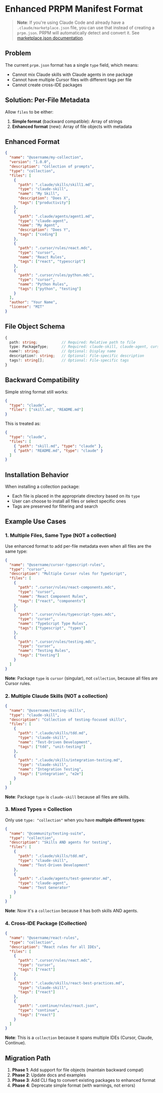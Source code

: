 # Enhanced PRPM Manifest Format

> **Note**: If you're using Claude Code and already have a `.claude/marketplace.json` file, you can use that instead of creating a `prpm.json`. PRPM will automatically detect and convert it. See [marketplace.json documentation](./marketplace-json.md).

## Problem

The current `prpm.json` format has a single `type` field, which means:
- Cannot mix Claude skills with Claude agents in one package
- Cannot have multiple Cursor files with different tags per file
- Cannot create cross-IDE packages

## Solution: Per-File Metadata

Allow `files` to be either:
1. **Simple format** (backward compatible): Array of strings
2. **Enhanced format** (new): Array of file objects with metadata

## Enhanced Format

```json
{
  "name": "@username/my-collection",
  "version": "1.0.0",
  "description": "Collection of prompts",
  "type": "collection",
  "files": [
    {
      "path": ".claude/skills/skill1.md",
      "type": "claude-skill",
      "name": "My Skill",
      "description": "Does X",
      "tags": ["productivity"]
    },
    {
      "path": ".claude/agents/agent1.md",
      "type": "claude-agent",
      "name": "My Agent",
      "description": "Does Y",
      "tags": ["coding"]
    },
    {
      "path": ".cursor/rules/react.mdc",
      "type": "cursor",
      "name": "React Rules",
      "tags": ["react", "typescript"]
    },
    {
      "path": ".cursor/rules/python.mdc",
      "type": "cursor",
      "name": "Python Rules",
      "tags": ["python", "testing"]
    }
  ],
  "author": "Your Name",
  "license": "MIT"
}
```

## File Object Schema

```typescript
{
  path: string;           // Required: Relative path to file
  type: PackageType;      // Required: claude-skill, claude-agent, cursor, etc.
  name?: string;          // Optional: Display name
  description?: string;   // Optional: File-specific description
  tags?: string[];        // Optional: File-specific tags
}
```

## Backward Compatibility

Simple string format still works:

```json
{
  "type": "claude",
  "files": ["skill.md", "README.md"]
}
```

This is treated as:
```json
{
  "type": "claude",
  "files": [
    { "path": "skill.md", "type": "claude" },
    { "path": "README.md", "type": "claude" }
  ]
}
```

## Installation Behavior

When installing a collection package:
- Each file is placed in the appropriate directory based on its `type`
- User can choose to install all files or select specific ones
- Tags are preserved for filtering and search

## Example Use Cases

### 1. Multiple Files, Same Type (NOT a collection)
Use enhanced format to add per-file metadata even when all files are the same type:

```json
{
  "name": "@username/cursor-typescript-rules",
  "type": "cursor",
  "description": "Multiple Cursor rules for TypeScript",
  "files": [
    {
      "path": ".cursor/rules/react-components.mdc",
      "type": "cursor",
      "name": "React Component Rules",
      "tags": ["react", "components"]
    },
    {
      "path": ".cursor/rules/typescript-types.mdc",
      "type": "cursor",
      "name": "TypeScript Type Rules",
      "tags": ["typescript", "types"]
    },
    {
      "path": ".cursor/rules/testing.mdc",
      "type": "cursor",
      "name": "Testing Rules",
      "tags": ["testing"]
    }
  ]
}
```

**Note**: Package `type` is `cursor` (singular), not `collection`, because all files are Cursor rules.

### 2. Multiple Claude Skills (NOT a collection)
```json
{
  "name": "@username/testing-skills",
  "type": "claude-skill",
  "description": "Collection of testing-focused skills",
  "files": [
    {
      "path": ".claude/skills/tdd.md",
      "type": "claude-skill",
      "name": "Test-Driven Development",
      "tags": ["tdd", "unit-testing"]
    },
    {
      "path": ".claude/skills/integration-testing.md",
      "type": "claude-skill",
      "name": "Integration Testing",
      "tags": ["integration", "e2e"]
    }
  ]
}
```

**Note**: Package `type` is `claude-skill` because all files are skills.

### 3. Mixed Types = Collection
Only use `type: "collection"` when you have **multiple different types**:

```json
{
  "name": "@community/testing-suite",
  "type": "collection",
  "description": "Skills AND agents for testing",
  "files": [
    {
      "path": ".claude/skills/tdd.md",
      "type": "claude-skill",
      "name": "Test-Driven Development"
    },
    {
      "path": ".claude/agents/test-generator.md",
      "type": "claude-agent",
      "name": "Test Generator"
    }
  ]
}
```

**Note**: Now it's a `collection` because it has both skills AND agents.

### 4. Cross-IDE Package (Collection)
```json
{
  "name": "@username/react-rules",
  "type": "collection",
  "description": "React rules for all IDEs",
  "files": [
    {
      "path": ".cursor/rules/react.mdc",
      "type": "cursor",
      "tags": ["react"]
    },
    {
      "path": ".claude/skills/react-best-practices.md",
      "type": "claude-skill",
      "tags": ["react"]
    },
    {
      "path": ".continue/rules/react.json",
      "type": "continue",
      "tags": ["react"]
    }
  ]
}
```

**Note**: This is a `collection` because it spans multiple IDEs (Cursor, Claude, Continue).

## Migration Path

1. **Phase 1**: Add support for file objects (maintain backward compat)
2. **Phase 2**: Update docs and examples
3. **Phase 3**: Add CLI flag to convert existing packages to enhanced format
4. **Phase 4**: Deprecate simple format (with warnings, not errors)
